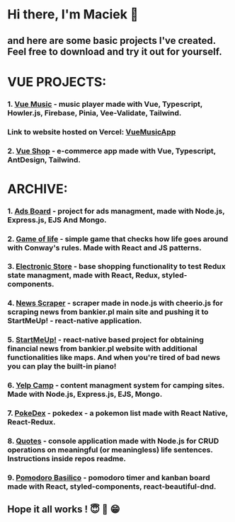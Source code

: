 # Hi there, I'm Maciek 👋
## and here are some basic projects I've created. Feel free to download and try it out for yourself.

# VUE PROJECTS:

### 1. [Vue Music](https://github.com/macstojak/VueMusic) - music player made with Vue, Typescript, Howler.js, Firebase, Pinia, Vee-Validate, Tailwind. 
### Link to website hosted on Vercel: [VueMusicApp](https://vue-music-roan.vercel.app/)

### 2. [Vue Shop](https://github.com/macstojak/VueShop) - e-commerce app made with Vue, Typescript, AntDesign, Tailwind.

# ARCHIVE:

### 1. [Ads Board](https://github.com/macstojak/AdsBoard) - project for ads managment, made with Node.js, Express.js, EJS And Mongo.

### 2. [Game of life](https://github.com/macstojak/game-of-life) - simple game that checks how life goes around with Conway's rules. Made with React and JS patterns.

### 3. [Electronic Store](https://github.com/macstojak/ElectronicStore) - base shopping functionality to test Redux state managment, made with React, Redux, styled-components.

### 4. [News Scraper](https://github.com/macstojak/newsscraper) - scraper made in node.js with cheerio.js for scraping news from bankier.pl main site and pushing it to StartMeUp! - react-native application.

### 5. [StartMeUp!](https://github.com/macstojak/StartMeApp) - react-native based project for obtaining financial news from bankier.pl website with additional functionalities like maps. And when you're tired of bad news you can play the built-in piano!

### 6. [Yelp Camp](https://github.com/macstojak/yelp-camp) - content managment system for camping sites. Made with Node.js, Express.js, EJS, Mongo.

### 7. [PokeDex](https://github.com/macstojak/PokeDex) - pokedex - a pokemon list made with React Native, React-Redux.

### 8. [Quotes](https://github.com/macstojak/Quotes) - console application made with Node.js for CRUD operations on meaningful (or meaningless) life sentences. Instructions inside repos readme.

### 9. [Pomodoro Basilico](https://github.com/macstojak/pomodoro-basilico) - pomodoro timer and kanban board made with React, styled-components, react-beautiful-dnd.

## Hope it all works ! :innocent: :pray: :grin:

<!--
**macstojak/macstojak** is a ✨ _special_ ✨ repository because its `README.md` (this file) appears on your GitHub profile.

Here are some ideas to get you started:

- 🔭 I’m currently working on ...
- 🌱 I’m currently learning ...
- 👯 I’m looking to collaborate on ...
- 🤔 I’m looking for help with ...
- 💬 Ask me about ...
- 📫 How to reach me: ...
- 😄 Pronouns: ...
- ⚡ Fun fact: ...
-->
